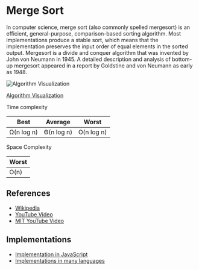 # Merge Sort

In computer science, merge sort (also commonly spelled mergesort) is an efficient, general-purpose, comparison-based sorting algorithm. Most implementations produce a stable sort, which means that the implementation preserves the input order of equal elements in the sorted output. Mergesort is a divide and conquer algorithm that was invented by John von Neumann in 1945. A detailed description and analysis of bottom-up mergesort appeared in a report by Goldstine and von Neumann as early as 1948.

![Algorithm Visualization](https://upload.wikimedia.org/wikipedia/commons/c/cc/Merge-sort-example-300px.gif)

[Algorithm Visualization](https://www.cs.usfca.edu/~galles/visualization/ComparisonSort.html)

Time complexity

| Best       |  Average     | Worst      |
| ----       | --------     | ------     |
| Ω(n log n) |  Θ(n log n)  | O(n log n) |

Space Complexity

|        Worst        |
|---------------------|
|        O(n)         |

## References

* [Wikipedia](https://en.wikipedia.org/wiki/Merge_sort)
* [YouTube Video](https://youtu.be/KF2j-9iSf4Q)
* [MIT YouTube Video](https://youtu.be/Kg4bqzAqRBM)

## Implementations

* [Implementation in JavaScript](https://github.com/trekhleb/javascript-algorithms/tree/master/src/algorithms/sorting/merge-sort)
* [Implementations in many languages](https://rosettacode.org/wiki/Sorting_algorithms/Merge_sort)
